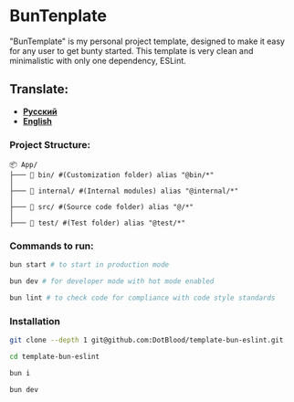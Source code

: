 # BunTenplate

"BunTemplate" is my personal project template, designed to make it easy for any user to get bunty started. This template is very clean and minimalistic with only one dependency, ESLint.

## Translate: 
* [**Русский**]("") 
* [**English**]("")


### Project Structure:
```vbnet
📦 App/
├─── 📂 bin/ #(Customization folder) alias "@bin/*"
│
├─── 📂 internal/ #(Internal modules) alias "@internal/*"
│
├─── 📂 src/ #(Source code folder) alias "@/*"
│
├─── 📂 test/ #(Test folder) alias "@test/*"
```

### Commands to run:
```zsh
bun start # to start in production mode

bun dev # for developer mode with hot mode enabled

bun lint # to check code for compliance with code style standards
```


### Installation
```zsh
git clone --depth 1 git@github.com:DotBlood/template-bun-eslint.git 
```

```zsh
cd template-bun-eslint
```

```zsh
bun i
```

```zsh
bun dev
```